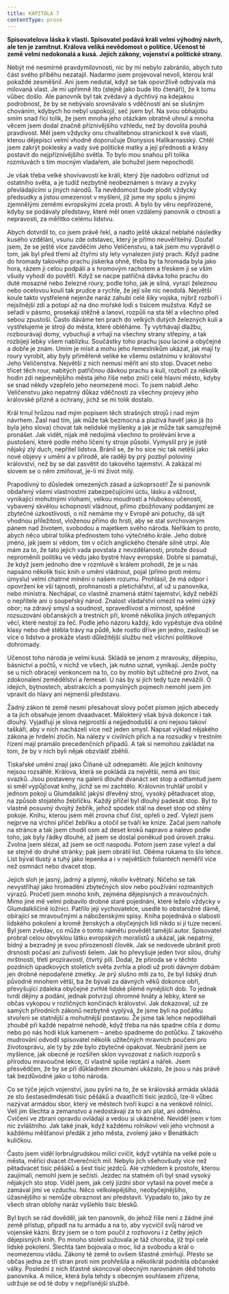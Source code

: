 ```yaml
---
title: KAPITOLA 7
contentType: prose
---
```


<section>

**Spisovatelova láska k vlasti. Spisovatel podává králi velmi výhodný návrh, ale ten je zamítnut. Králova veliká nevědomost o politice. Učenost té země velmi nedokonalá a kusá. Jejich zákony, vojenství a politické strany.**

Nebýt mé nesmírné pravdymilovnosti, nic by mi nebylo zabránilo, abych tuto část svého příběhu nezatajil. Nadarmo jsem projevoval nevoli, kterou král pokaždé zesměšnil. Ani jsem nedutal, když se tak opovržlivě odbývala má milovaná vlast. Je mi upřímně líto (stejně jako bude líto čtenáři), že k tomu vůbec došlo. Ale panovník byl tak zvědavý a dychtivý na kdejakou podrobnost, že by se nebývalo srovnávalo s vděčností ani se slušným chováním, kdybych ho nebyl uspokojil, seč jsem byl. Na svou obhajobu smím snad říci tolik, že jsem mnoha jeho otázkám obratně uhnul a mnoha věcem jsem dodal značně příznivějšího vzhledu, než by dovolila pouhá pravdivost. Měl jsem vždycky onu chvalitebnou stranickost k své vlasti, kterou dějepisci velmi vhodně doporučuje Dionysios Halikarnasský. Chtěl jsem zakrýt poklesky a vady své politické matky a její přednosti a krásy postavit do nejpříznivějšího světla. To bylo mou snahou při tolika rozmluvách s tím mocným vladařem, ale bohužel jsem nepochodil.

Je však třeba velké shovívavosti ke králi, který žije nadobro odříznut od ostatního světa, a je tudíž nezbytně neobeznámen s mravy a zvyky převládajícími u jiných národů. Ta nevědomost bude plodit vždycky předsudky a jistou omezenost v myšlení, jíž jsme my spolu s jinými zjemnělými zeměmi evropskými zcela prosti. A bylo by věru nepřirozené, kdyby se podávaly představy, které měl onen vzdálený panovník o ctnosti a nepravosti, za měřítko celému lidstvu.

Abych dotvrdil to, co jsem právě řekl, a nadto ještě ukázal neblahé následky kusého vzdělání, vsunu zde odstavec, který je přímo neuvěřitelný. Doufal jsem, že se ještě více zavděčím Jeho Veličenstvu, a tak jsem mu vyprávěl o tom, jak byl před třemi až čtyřmi sty lety vynalezen jistý prach. Když padne do hromady takového prachu jiskerka ohně, třeba by ta hromada byla jako hora, rázem ji celou podpálí a s hromovým rachotem a třeskem ji se vším všudy vyhodí do povětří. Když se nacpe patřičná dávka toho prachu do duté mosazné nebo železné roury, podle toho, jak je silná, vyrazí železnou nebo ocelovou kouli tak prudce a rychle, že její síle nic neodolá. Největší koule takto vystřelené nejenže naráz zahubí celé šiky vojska, nýbrž rozboří i nejsilnější zdi a potopí až na dno mořské lodi s tisícem mužstva. Když se seřadí v pásmo, prosekají stěžně a lanoví, rozpůlí na sta těl a všechno před sebou zpustoší. Často dáváme ten prach do velkých dutých železných kulí a vystřelujeme je stroji do města, které obléháme. Ty vytrhávají dlažbu, rozbourávají domy, vybuchují a vrhají na všechny strany střepiny, a tak rozbíjejí lebky všem nablízku. Součástky toho prachu jsou laciné a obyčejné a dobře je znám. Umím je mísit a mohu jeho řemeslníkům ukázat, jak mají ty roury vyrobit, aby byly přiměřeně veliké ke všemu ostatnímu v království Jeho Veličenstva. Největší z nich nemusí měřit ani sto stop. Dvacet nebo třicet těch rour, nabitých patřičnou dávkou prachu a kulí, rozboří za několik hodin zdi nejpevnějšího města jeho říše nebo zničí celé hlavní město, kdyby se snad někdy vzepřelo jeho neomezené moci. To jsem nabídl Jeho Veličenstvu jako nepatrný důkaz vděčnosti za všechny projevy jeho královské přízně a ochrany, jichž se mi tolik dostalo.

Král trnul hrůzou nad mým popisem těch strašných strojů i nad mým návrhem. Žasl nad tím, jak může tak bezmocná a plazivá havěť jako já (to byla jeho slova) chovat tak nelidské myšlenky a jak je může tak samozřejmě pronášet. Jak vidět, nijak mě nedojímá všechno to prolévání krve a pustošení, které podle mého líčení ty stroje působí. Vymyslil prý je jistě nějaký zlý duch, nepřítel lidstva. Bránil se, že ho sice nic tak netěší jako nové objevy v umění a v přírodě, ale raději by prý pozbyl poloviny království, než by se dal zasvětit do takového tajemství. A zakázal mi slovem se o něm zmiňovat, je-li mi život milý.

Prapodivný to důsledek omezených zásad a úzkoprsosti! Že si panovník obdařený všemi vlastnostmi zabezpečujícími úctu, lásku a vážnost, vynikající mohutnými vlohami, velkou moudrostí a hlubokou učeností, vybavený skvělou schopností vládnout, přímo zbožňovaný poddanými ze zbytečné úzkostlivosti, o níž nemáme my v Evropě ani potuchy, dá ujít vhodnou příležitost, vloženou přímo do hrsti, aby se stal svrchovaným pánem nad životem, svobodou a majetkem svého národa. Neříkám to proto, abych něco ubíral tolika přednostem toho výtečného krále. Jeho dobré jméno, jak jsem si vědom, tím v očích anglického čtenáře silně utrpí. Ale mám za to, že tato jejich vada povstala z nevzdělanosti, protože dosud neproměnili politiku ve vědu jako bystré hlavy evropské. Dobře si pamatuji, že když jsem jednoho dne v rozmluvě s králem prohodil, že je u nás napsáno několik tisíc knih o umění vládnout, pojal (přímo proti mému úmyslu) velmi chatrné mínění o našem rozumu. Prohlásil, že má odpor i opovržení ke vší tajnosti, prohnanosti a pletichářství, ať už u panovníka, nebo ministra. Nechápal, co vlastně znamená státní tajemství, když neběží o nepřítele ani o soupeřský národ. Znalost vladařství omezil na velmi úzký obor; na zdravý smysl a soudnost, spravedlivost a mírnost, spěšné rozsuzování občanských a trestních pří, kromě několika jiných otřepaných věcí, které nestojí za řeč. Podle jeho názoru každý, kdo vypěstuje dva obilné klasy nebo dvě stébla trávy na půdě, kde rostlo dříve jen jedno, zaslouží se více o lidstvo a prokáže vlasti důležitější službu než všichni politikové dohromady.

Učenost toho národa je velmi kusá. Skládá se jenom z mravouky, dějepisu, básnictví a počtů, v nichž ve všech, jak nutno uznat, vynikají. Jenže počty se u nich obracejí venkoncem na to, co by mohlo být užitečné pro život, na zdokonalení zemědělství a řemesel. U nás by si jich tedy tuze nevážili. O idejích, bytnostech, abstrakcích a pomyslných pojmech nemohl jsem jim vpravit do hlavy ani nejmenší představu.

Žádný zákon té země nesmí přesahovat slovy počet písmen jejich abecedy a ta jich obsahuje jenom dvaadvacet. Málokterý však bývá dokonce i tak dlouhý. Vyjadřují je slova nejprostší a nejjednodušší a oni nejsou takoví taškáři, aby v nich nacházeli více než jeden smysl. Napsat výklad nějakého zákona je hrdelní zločin. Na nálezy v civilních přích a na rozsudky v trestním řízení mají pramálo precedenčních případů. A tak si nemohou zakládat na tom, že by v nich byli nějak obzvlášť zběhlí.

Tiskařské umění znají jako Číňané už odnepaměti. Ale jejich knihovny nejsou rozsáhlé. Králova, která se pokládá za největší, nemá ani tisíc svazků. Jsou postaveny na galerii dlouhé dvanáct set stop a odtamtud jsem si směl vypůjčovat knihy, jichž se mi zachtělo. Královnin truhlář urobil v jednom pokoji u Glumdalklič jakýsi dřevěný stroj, vysoký pětadvacet stop, na způsob stojatého žebříčku. Každý příčel byl dlouhý padesát stop. Byl to vlastně posuvný dvojitý žebřík, jehož spodek stál na deset stop od stěny pokoje. Knihu, kterou jsem měl zrovna chuť číst, opřeli o zeď. Vylezl jsem nejprve na vrchní příčel žebříku a otočil se tváří ke knize. Začal jsem nahoře na stránce a tak jsem chodil osm až deset kroků napravo a nalevo podle toho, jak byly řádky dlouhé, až jsem se dostal poněkud pod úroveň zraku. Zvolna jsem slézal, až jsem se octl naspodu. Potom jsem zase vylezl a dal se stejně do druhé stránky; pak jsem obrátil list. Oběma rukama to šlo lehce. List býval tlustý a tuhý jako lepenka a i v největších foliantech neměřil více než osmnáct nebo dvacet stop.

Jejich sloh je jasný, jadrný a plynný, nikoliv květnatý. Ničeho se tak nevystříhají jako hromadění zbytečných slov nebo používání rozmanitých výrazů. Pročetl jsem mnoho knih, zejména dějepisných a mravoučných. Mimo jiné mě velmi pobavilo drobné staré pojednání, které leželo vždycky v Glumdalkličině ložnici. Patřilo její vychovatelce, usedlé to obstarožné dámě, obírající se mravoučnými a náboženskými spisy. Kniha pojednává o slabosti lidského pokolení a kromě ženských a obyčejných lidí nikdo si jí tuze necení. Byl jsem zvědav, co může o tomto námětu povědět tamější autor. Spisovatel probral celou obvyklou látku evropských moralistů a ukázal, jak nepatrný, bídný a bezradný je svou přirozeností člověk. Jak se nedovede ubránit proti drsnosti počasí ani zuřivosti šelem. Jak ho převyšuje jeden tvor silou, druhý mrštností, třetí prozíravostí, čtvrtý pílí. Dodal, že příroda se v těchto pozdních úpadkových stoletích světa zvrhla a plodí už proti dávným dobám jen drobné nepodařené zmetky. Je prý slušno míti za to, že byl lidský druh původně mnohem větší, ba že bývali za dávných věků dokonce obři, převyšující zdaleka obyčejné zvrhlé lidské plémě nynějších dob. To jednak tvrdí dějiny a podání, jednak potvrzují ohromné hnáty a lebky, které se občas vykopou v rozličných končinách království. Jak dokazoval, už ze samých přírodních zákonů nezbytně vyplývá, že jsme byli na počátku stvořeni se statnější a mohutnější postavou. Že jsme tak lehce nepodléhali zhoubě při každé nepatrné nehodě, když třeba na nás spadne cihla z domu nebo po nás hodí kluk kamenem – anebo spadneme do potůčku. Z takového mudrování odvodil spisovatel několik užitečných mravních poučení pro životosprávu, ale ty by zde bylo zbytečné opakovat. Neubránil jsem se myšlence, jak obecně je rozšířen sklon vyvozovat z našich rozporů s přírodou mravoučné lekce, či vlastně spíše reptání a nářek. Jsem přesvědčen, že by se při důkladném zkoumání ukázalo, že jsou u nás právě tak bezdůvodné jako u toho národa.

Co se týče jejich vojenství, jsou pyšni na to, že se královská armáda skládá ze sto šestasedmdesáti tisíc pěšáků a dvaatřicíti tisíc jezdců, lze-li vůbec nazývat armádou sbor, který ve městech tvoří kupci a na venkově rolníci. Velí jim šlechta a zemanstvo a nedostávají za to ani plat, ani odměnu. Cvičení ve zbrani opravdu ovládají a vedou si ukázněně. Neviděl jsem v tom nic zvláštního. Jak také jinak, když každému rolníkovi velí jeho vrchnost a každému měšťanovi předák z jeho města, zvolený jako v Benátkách kuličkou.

Často jsem viděl lorbrulgrudskou milici cvičit, když vytáhla na velké pole u města, měřící dvacet čtverečních mil. Nebylo jich všehovšudy více než pětadvacet tisíc pěšáků a šest tisíc jezdců. Ale vzhledem k prostoře, kterou zaujímali, nemohl jsem je sečísti. Jezdec na statném oři byl snad vysoký nějakých sto stop. Viděl jsem, jak celý jízdní sbor vytasil na povel meče a zamával jimi ve vzduchu. Něco velkolepějšího, neobyčejnějšího, úžasnějšího si nemůže obraznost ani představit. Vypadalo to, jako by ze všech stran oblohy naráz vyšlehlo tisíc blesků.

Byl bych se rád dověděl, jak ten panovník, do jehož říše není z žádné jiné země přístup, připadl na tu armádu a na to, aby vycvičil svůj národ ve vojenské kázni. Brzy jsem se o tom poučil z rozhovoru i z četby jejich dějepisných knih. Po mnoho století sužovala je táž choroba, jíž trpí celé lidské pokolení. Šlechta tam bojovala o moc, lid a svobodu a král o neomezenou vládu. Zákony té země to ovšem šťastně zmírňují. Přesto se občas jedna ze tří stran proti nim prohřešila a několikrát podnítila občanské války. Poslední z nich šťastně skoncoval obecným narovnáním děd tohoto panovníka. A milice, která byla tehdy s obecným souhlasem zřízena, udržuje se od té doby v nejpřísnější službě.

</section>
